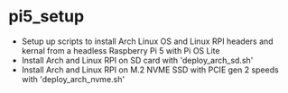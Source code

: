 # pi5_setup
+ Setup up scripts to install Arch Linux OS and Linux RPI headers and kernal from a headless Raspberry Pi 5 with Pi OS Lite
+ Install Arch and Linux RPI on SD card with 'deploy_arch_sd.sh'
+ Install Arch and Linux RPI on M.2 NVME SSD with PCIE gen 2 speeds with 'deploy_arch_nvme.sh'
